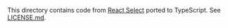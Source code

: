 This directory contains code from
[React Select](https://github.com/JedWatson/react-select/) ported to
TypeScript. See [LICENSE.md](LICENSE.md).
